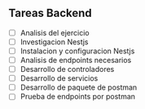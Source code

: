 ## Tareas Backend

- [ ] Analisis del ejercicio
- [ ] Investigacion Nestjs
- [ ] Instalacion y configuracion Nestjs
- [ ] Analisis de endpoints necesarios
- [ ] Desarrollo de controladores
- [ ] Desarrollo de servicios
- [ ] Desarrollo de paquete de postman
- [ ] Prueba de endpoints por postman